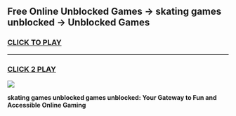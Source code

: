 
## Free Online Unblocked Games → skating games unblocked → Unblocked Games
<h3>
<a href="https://premium.freeplayer.one?title=skating_games_unblocked&ref=21F">CLICK TO PLAY</a></h3>
<hr>

<h3>
<a href="https://premium.freeplayer.one?title=skating_games_unblocked&ref=21F">CLICK 2 PLAY</a>
  
</h3>

<a href="https://premium.freeplayer.one?title=skating_games_unblocked&ref=21F/"><img src="https://clearcache.store/games.png"></a>


**skating games unblocked games unblocked: Your Gateway to Fun and Accessible Online Gaming**
